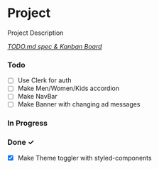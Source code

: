 # Project

Project Description

<em>[TODO.md spec & Kanban Board](https://bit.ly/3fCwKfM)</em>

### Todo

- [ ] Use Clerk for auth  
- [ ] Make Men/Women/Kids accordion  
- [ ] Make NavBar  
- [ ] Make Banner with changing ad messages  

### In Progress


### Done ✓

- [x] Make Theme toggler with styled-components  

